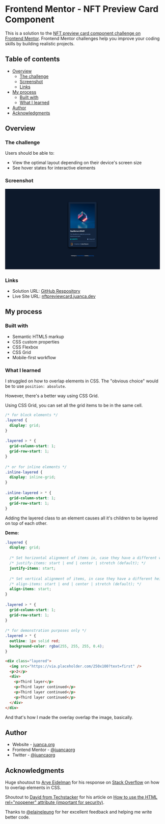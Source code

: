 # Frontend Mentor - NFT Preview Card Component

This is a solution to the [NFT preview card component challenge on Frontend Mentor](https://www.frontendmentor.io/challenges/nft-preview-card-component-SbdUL_w0U). Frontend Mentor challenges help you improve your coding skills by building realistic projects.

## Table of contents

- [Overview](#overview)
  - [The challenge](#the-challenge)
  - [Screenshot](#screenshot)
  - [Links](#links)
- [My process](#my-process)
  - [Built with](#built-with)
  - [What I learned](#what-i-learned)
- [Author](#author)
- [Acknowledgments](#acknowledgments)

## Overview

### The challenge

Users should be able to:

- View the optimal layout depending on their device's screen size
- See hover states for interactive elements

### Screenshot

![](./images/screenshot.png)

### Links

- Solution URL: [GitHub Respository](https://github.com/juancaorg/nft-preview-card)
- Live Site URL: [nftpreviewcard.juanca.dev](https://nftpreviewcard.juanca.dev)

## My process

### Built with

- Semantic HTML5 markup
- CSS custom properties
- CSS Flexbox
- CSS Grid
- Mobile-first workflow

### What I learned

I struggled on how to overlap elements in CSS. The "obvious choice" would be to use `position: absolute`.

However, there's a better way using CSS Grid.

Using CSS Grid, you can set all the grid items to be in the same cell.

```css
/* for block elements */
.layered {
  display: grid;
}

.layered > * {
  grid-column-start: 1;
  grid-row-start: 1;
}

/* or for inline elements */
.inline-layered {
  display: inline-grid;
}

.inline-layered > * {
  grid-column-start: 1;
  grid-row-start: 1;
}
```

Adding the layered class to an element causes all it's children to be layered on top of each other.

**Demo:**

```css
.layered {
  display: grid;

  /* Set horizontal alignment of items in, case they have a different width. */
  /* justify-items: start | end | center | stretch (default); */
  justify-items: start;

  /* Set vertical alignment of items, in case they have a different height. */
  /* align-items: start | end | center | stretch (default); */
  align-items: start;
}

.layered > * {
  grid-column-start: 1;
  grid-row-start: 1;
}

/* for demonstration purposes only */
.layered > * {
  outline: 1px solid red;
  background-color: rgba(255, 255, 255, 0.4);
}
```

```html
<div class="layered">
  <img src="https://via.placeholder.com/250x100?text=first" />
  <p>2</p>
  <div>
    <p>Third layer</p>
    <p>Third layer continued</p>
    <p>Third layer continued</p>
    <p>Third layer continued</p>
  </div>
</div>
```

And that's how I made the overlay overlap the image, basically.

## Author

- Website - [juanca.org](https://www.juanca.org)
- Frontend Mentor - [@juancaorg](https://www.frontendmentor.io/profile/juancaorg)
- Twitter - [@juancaorg](https://www.twitter.com/juancaorg)

## Acknowledgments

Huge shoutout to [Arye Eidelman](https://stackoverflow.com/users/3458162/arye-eidelman) for his response on [Stack Overflow](https://stackoverflow.com/questions/2027657/overlapping-elements-in-css) on how to overlap elements in CSS.

Shoutout to [David from Techstacker](https://techstacker.com) for his article on [How to use the HTML rel="noopener" attribute (important for security)](https://techstacker.com/html-noopener-attribute/).

Thanks to [@elaineleung](https://github.com/elaineleung) for her excellent feedback and helping me write better code.
